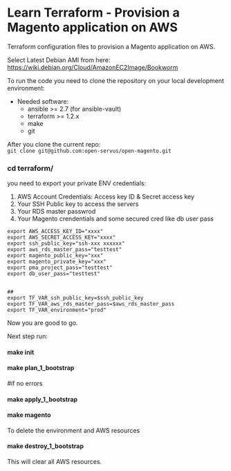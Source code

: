 # Learn Terraform - Provision a Magento application on AWS

Terraform configuration files to provision a Magento application on AWS.

Select Latest Debian AMI from here:
https://wiki.debian.org/Cloud/AmazonEC2Image/Bookworm

To run the code you need to clone the repository on your local development environment:
* Needed software:
  * ansible >= 2.7 (for ansible-vault)
  * terraform >= 1.2.x
  * make
  * git

After you clone the current repo:<br />
``git clone git@github.com:open-servus/open-magento.git``

### cd terraform/

you need to export your private ENV credentials:


1. AWS Account Credentials: Access key ID & Secret access key
2. Your SSH Public key to access the servers
3. Your RDS master passwrod
4. Your Magento crendentials and some secured cred like db user pass
```
export AWS_ACCESS_KEY_ID="xxxx"
export AWS_SECRET_ACCESS_KEY="xxxx"
export ssh_public_key="ssh-xxx xxxxxx"
export aws_rds_master_pass="testtest"
export magento_public_key="xxx"
export magento_private_key="xxx"
export pma_project_pass="testtest"
export db_user_pass="testtest"


##
export TF_VAR_ssh_public_key=$ssh_public_key
export TF_VAR_aws_rds_master_pass=$aws_rds_master_pass
export TF_VAR_environment="prod"
```

Now you are good to go.

Next step run:
#### make init

#### make plan_1_bootstrap
#if no errors 

#### make apply_1_bootstrap

#### make magento

To delete the environment and AWS resources
#### make destroy_1_bootstrap

This will clear all AWS resources.
